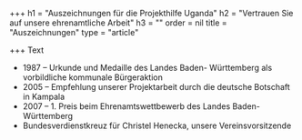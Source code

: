 +++
h1 = "Auszeichnungen für die Projekthilfe Uganda"
h2 = "Vertrauen Sie auf unsere ehrenamtliche Arbeit"
h3 = ""
order = nil
title = "Auszeichnungen"
type = "article"

+++
Text

* 1987 – Urkunde und Medaille des Landes Baden- Württemberg als vorbildliche kommunale Bürgeraktion 
* 2005 – Empfehlung unserer Projektarbeit durch die deutsche Botschaft in Kampala 
* 2007 – 1. Preis beim Ehrenamtswettbewerb des Landes Baden-Württemberg
* Bundesverdienstkreuz für Christel Henecka, unsere Vereinsvorsitzende